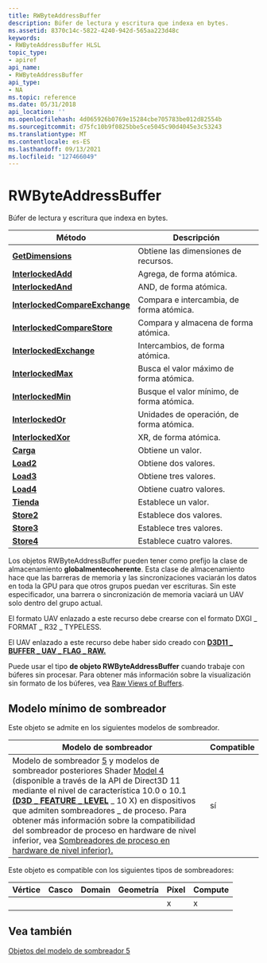 ```yaml
---
title: RWByteAddressBuffer
description: Búfer de lectura y escritura que indexa en bytes.
ms.assetid: 8370c14c-5822-4240-942d-565aa223d48c
keywords:
- RWByteAddressBuffer HLSL
topic_type:
- apiref
api_name:
- RWByteAddressBuffer
api_type:
- NA
ms.topic: reference
ms.date: 05/31/2018
api_location: ''
ms.openlocfilehash: 4d065926b0769e15284cbe705783be012d82554b
ms.sourcegitcommit: d75fc10b9f0825bbe5ce5045c90d4045e3c53243
ms.translationtype: MT
ms.contentlocale: es-ES
ms.lasthandoff: 09/13/2021
ms.locfileid: "127466049"
---
```

# <a name="rwbyteaddressbuffer"></a>RWByteAddressBuffer

Búfer de lectura y escritura que indexa en bytes.



| Método                                                                                          | Descripción                         |
|-------------------------------------------------------------------------------------------------|-------------------------------------|
| [**GetDimensions**](sm5-object-rwbyteaddressbuffer-getdimensions.md)                           | Obtiene las dimensiones de recursos.       |
| [**InterlockedAdd**](sm5-object-rwbyteaddressbuffer-interlockedadd.md)                         | Agrega, de forma atómica.                   |
| [**InterlockedAnd**](sm5-object-rwbyteaddressbuffer-interlockedand.md)                         | AND, de forma atómica.                   |
| [**InterlockedCompareExchange**](sm5-object-rwbyteaddressbuffer-interlockedcompareexchange.md) | Compara e intercambia, de forma atómica. |
| [**InterlockedCompareStore**](sm5-object-rwbyteaddressbuffer-interlockedcomparestore.md)       | Compara y almacena de forma atómica.    |
| [**InterlockedExchange**](sm5-object-rwbyteaddressbuffer-interlockedexchange.md)               | Intercambios, de forma atómica.              |
| [**InterlockedMax**](sm5-object-rwbyteaddressbuffer-interlockedmax.md)                         | Busca el valor máximo de forma atómica.          |
| [**InterlockedMin**](sm5-object-rwbyteaddressbuffer-interlockedmin.md)                         | Busque el valor mínimo, de forma atómica.           |
| [**InterlockedOr**](sm5-object-rwbyteaddressbuffer-interlockedor.md)                           | Unidades de operación, de forma atómica.                    |
| [**InterlockedXor**](sm5-object-rwbyteaddressbuffer-interlockedxor.md)                         | XR, de forma atómica.                   |
| [**Carga**](rwbyteaddressbuffer-load.md)                                                        | Obtiene un valor.                     |
| [**Load2**](rwbyteaddressbuffer-load2.md)                                                      | Obtiene dos valores.                    |
| [**Load3**](rwbyteaddressbuffer-load3.md)                                                      | Obtiene tres valores.                  |
| [**Load4**](rwbyteaddressbuffer-load4.md)                                                      | Obtiene cuatro valores.                   |
| [**Tienda**](sm5-object-rwbyteaddressbuffer-store.md)                                           | Establece un valor.                     |
| [**Store2**](sm5-object-rwbyteaddressbuffer-store2.md)                                         | Establece dos valores.                    |
| [**Store3**](sm5-object-rwbyteaddressbuffer-store3.md)                                         | Establece tres valores.                  |
| [**Store4**](sm5-object-rwbyteaddressbuffer-store4.md)                                         | Establece cuatro valores.                   |



 

Los objetos RWByteAddressBuffer pueden tener como prefijo la clase de almacenamiento **globalmentecoherente**. Esta clase de almacenamiento hace que las barreras de memoria y las sincronizaciones vaciarán los datos en toda la GPU para que otros grupos puedan ver escrituras. Sin este especificador, una barrera o sincronización de memoria vaciará un UAV solo dentro del grupo actual.

El formato UAV enlazado a este recurso debe crearse con el formato DXGI \_ FORMAT \_ R32 \_ TYPELESS.

El UAV enlazado a este recurso debe haber sido creado con [**D3D11 \_ BUFFER \_ UAV \_ FLAG \_ RAW.**](/windows/desktop/api/d3d11/ne-d3d11-d3d11_buffer_uav_flag)

Puede usar el tipo **de objeto RWByteAddressBuffer** cuando trabaje con búferes sin procesar. Para obtener más información sobre la visualización sin formato de los búferes, vea [Raw Views of Buffers](/windows/desktop/direct3d11/overviews-direct3d-11-resources-intro).

## <a name="minimum-shader-model"></a>Modelo mínimo de sombreador

Este objeto se admite en los siguientes modelos de sombreador.



| Modelo de sombreador                                                                                                                                                                                                                                                                                                                                                                                                                                                                                                      | Compatible |
|-------------------------------------------------------------------------------------------------------------------------------------------------------------------------------------------------------------------------------------------------------------------------------------------------------------------------------------------------------------------------------------------------------------------------------------------------------------------------------------------------------------------|-----------|
| Modelo de sombreador [5](d3d11-graphics-reference-sm5.md) y modelos de sombreador posteriores Shader [Model 4](dx-graphics-hlsl-sm4.md) (disponible a través de la API de Direct3D 11 mediante el nivel de característica 10.0 o 10.1 [**(D3D \_ FEATURE \_ LEVEL**](/windows/desktop/api/d3dcommon/ne-d3dcommon-d3d_feature_level) \_ 10 X) en dispositivos que admiten sombreadores \_ de proceso. Para obtener más información sobre la compatibilidad del sombreador de proceso en hardware de nivel inferior, vea [Sombreadores de proceso en hardware de nivel inferior).](/windows/desktop/direct3d11/overviews-direct3d-11-devices-downlevel-compute-shaders)<br/> | sí       |



 

Este objeto es compatible con los siguientes tipos de sombreadores:



| Vértice | Casco | Domain | Geometría | Píxel | Compute |
|--------|------|--------|----------|-------|---------|
|        |      |        |          | x     | x       |



 

## <a name="see-also"></a>Vea también

<dl> <dt>

[Objetos del modelo de sombreador 5](d3d11-graphics-reference-sm5-objects.md)
</dt> </dl>

 

